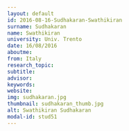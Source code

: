 ```yaml
---
layout: default 
id: 2016-08-16-Sudhakaran-Swathikiran
surname: Sudhakaran
name: Swathikiran
university: Univ. Trento
date: 16/08/2016
aboutme: 
from: Italy
research_topic: 
subtitle: 
advisor: 
keywords: 
website: 
img: sudhakaran.jpg
thumbnail: sudhakaran_thumb.jpg
alt: Swathikiran Sudhakaran
modal-id: stud51
---
```

